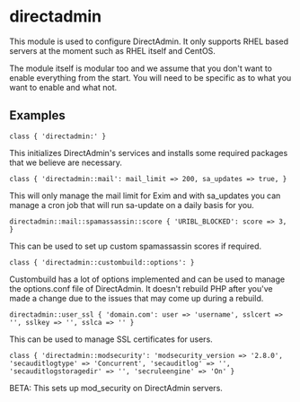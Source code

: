 # directadmin

This module is used to configure DirectAdmin. It only supports RHEL based
servers at the moment such as RHEL itself and CentOS. 

The module itself is modular too and we assume that you don't want to enable
everything from the start. You will need to be specific as to what you want
to enable and what not.

## Examples

```
class { 'directadmin:' }
```

This initializes DirectAdmin's services and installs some required
packages that we believe are necessary.  

```
class { 'directadmin::mail': mail_limit => 200, sa_updates => true, }
```

This will only manage the mail limit for Exim and with sa_updates you can
manage a cron job that will run sa-update on a daily basis for you.

```
directadmin::mail::spamassassin::score { 'URIBL_BLOCKED': score => 3, }
```

This can be used to set up custom spamassassin scores if required. 

```
class { 'directadmin::custombuild::options': }
```

Custombuild has a lot of options implemented and can be used to manage
the options.conf file of DirectAdmin. It doesn't rebuild PHP after you've made
a change due to the issues that may come up during a rebuild.

```
directadmin::user_ssl { 'domain.com': user => 'username', sslcert => '', sslkey => '', sslca => '' }
```

This can be used to manage SSL certificates for users. 

```
class { 'directadmin::modsecurity': 'modsecurity_version => '2.8.0', 'secauditlogtype' => 'Concurrent', 'secauditlog' => '', 'secauditlogstoragedir' => '', 'secruleengine' => 'On' }
```

BETA: This sets up mod_security on DirectAdmin servers.
